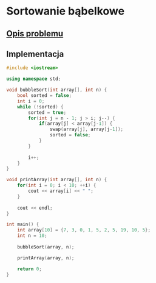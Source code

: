 # Sortowanie bąbelkowe

## [Opis problemu](../../../../algorithms/sorting/bubble-sort.md)


## Implementacja

```cpp linenums="1"
#include <iostream>

using namespace std;

void bubbleSort(int array[], int n) {
	bool sorted = false;
	int i = 0;
    while (!sorted) {
    	sorted = true;
        for(int j = n - 1; j > i; j--) {
            if(array[j] < array[j-1]) {
                swap(array[j], array[j-1]);
                sorted = false;
            }
        }
        
        i++;
    }
}

void printArray(int array[], int n) {
    for(int i = 0; i < 10; ++i) {
        cout << array[i] << " ";
    }
 
    cout << endl;
}

int main() {
    int array[10] = {7, 3, 0, 1, 5, 2, 5, 19, 10, 5};
    int n = 10;
    
    bubbleSort(array, n);

    printArray(array, n);

    return 0;
}
```

